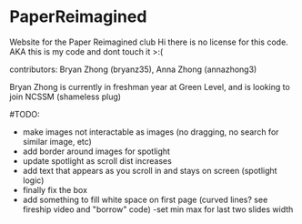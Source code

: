 # PaperReimagined
 Website for the Paper Reimagined club
 Hi there is no license for this code. AKA this is my code and dont touch it >:( 
 
 contributors: Bryan Zhong (bryanz35), Anna Zhong (annazhong3)
 
 Bryan Zhong is currently in freshman year at Green Level, and is looking to join NCSSM 
 (shameless plug)

#TODO:
 - make images not interactable as images (no dragging, no search for similar image, etc)
 - add border around images for spotlight
 - update spotlight as scroll dist increases
 - add text that appears as you scroll in and stays on screen (spotlight logic)
 - finally fix the box
 - add something to fill white space on first page (curved lines? see fireship video and "borrow" code)
 -set min max for last two slides width